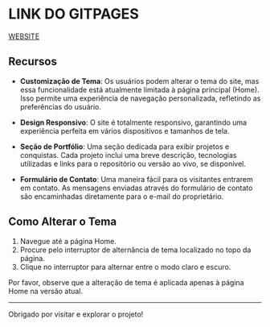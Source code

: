 # LINK DO GITPAGES
[WEBSITE](https://yurisilpess.github.io/gs-sub-yspFINAL/)

## Recursos

- **Customização de Tema**: Os usuários podem alterar o tema do site, mas essa funcionalidade está atualmente limitada à página principal (Home). Isso permite uma experiência de navegação personalizada, refletindo as preferências do usuário.

- **Design Responsivo**: O site é totalmente responsivo, garantindo uma experiência perfeita em vários dispositivos e tamanhos de tela.

- **Seção de Portfólio**: Uma seção dedicada para exibir projetos e conquistas. Cada projeto inclui uma breve descrição, tecnologias utilizadas e links para o repositório ou versão ao vivo, se disponível.

- **Formulário de Contato**: Uma maneira fácil para os visitantes entrarem em contato. As mensagens enviadas através do formulário de contato são encaminhadas diretamente para o e-mail do proprietário.

## Como Alterar o Tema

1. Navegue até a página Home.
2. Procure pelo interruptor de alternância de tema localizado no topo da página.
3. Clique no interruptor para alternar entre o modo claro e escuro.

Por favor, observe que a alteração de tema é aplicada apenas à página Home na versão atual.

----

Obrigado por visitar e explorar o projeto!